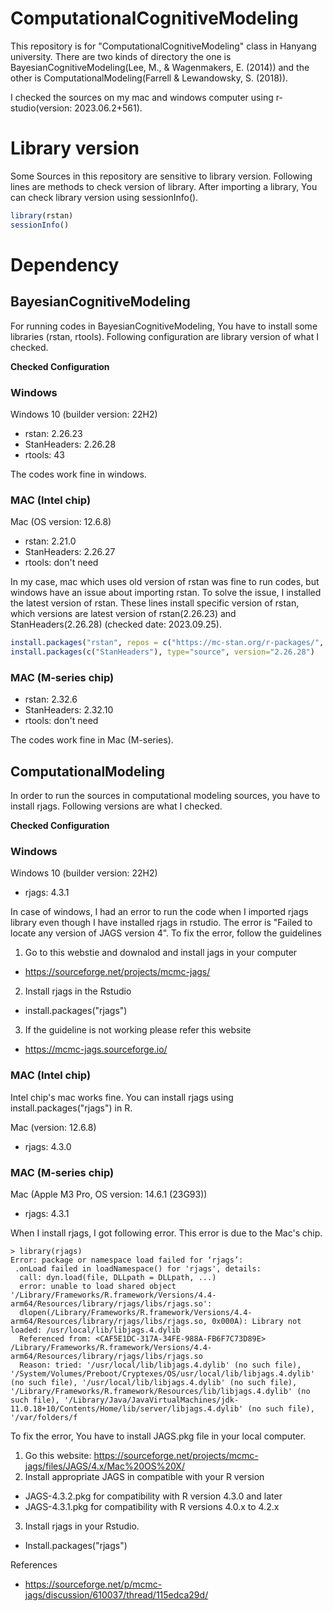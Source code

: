 
# ComputationalCognitiveModeling

This repository is for "ComputationalCognitiveModeling" class in Hanyang university. There are two kinds of directory the one is BayesianCognitiveModeling(Lee, M., & Wagenmakers, E. (2014)) and the other is ComputationalModeling(Farrell & Lewandowsky, S. (2018)).  

I checked the sources on my mac and windows computer using r-studio(version: 2023.06.2+561). 

# Library version

Some Sources in this repository are sensitive to library version. Following lines are methods to check version of library. After importing a library, You can check library version using sessionInfo().

```r
library(rstan)  
sessionInfo()  
```

# Dependency

## BayesianCognitiveModeling

For running codes in BayesianCognitiveModeling, You have to install some libraries (rstan, rtools). Following configuration are library version of what I checked.

**Checked Configuration**

### Windows

Windows 10 (builder version: 22H2)
- rstan: 2.26.23
- StanHeaders: 2.26.28
- rtools: 43

The codes work fine in windows.

### MAC (Intel chip)

Mac (OS version: 12.6.8)
- rstan: 2.21.0
- StanHeaders: 2.26.27
- rtools: don't need

In my case, mac which uses old version of rstan was fine to run codes, but windows have an issue about importing rstan. To solve the issue, I installed the latest version of rstan. These lines install specific version of rstan, which versions are latest version of rstan(2.26.23) and StanHeaders(2.26.28) (checked date: 2023.09.25).

```r
install.packages("rstan", repos = c("https://mc-stan.org/r-packages/", getOption("repos")), version = "2.26.23")
install.packages(c("StanHeaders"), type="source", version="2.26.28")
```

### MAC (M-series chip)

- rstan: 2.32.6
- StanHeaders: 2.32.10
- rtools: don't need

The codes work fine in Mac (M-series).

## ComputationalModeling

In order to run the sources in computational modeling sources, you have to install rjags. Following versions are what I checked.

**Checked Configuration**

### Windows
Windows 10 (builder version: 22H2)
- rjags: 4.3.1

In case of windows, I had an error to run the code when I imported rjags library even though I have installed rjags in rstudio. The error is "Failed to locate any version of JAGS version 4". To fix the error, follow the guidelines

1. Go to this webstie and downalod and install jags in your computer
  - https://sourceforge.net/projects/mcmc-jags/
2. Install rjags in the Rstudio
  - install.packages("rjags")
3. If the guideline is not working please refer this website
  - https://mcmc-jags.sourceforge.io/

### MAC (Intel chip)

Intel chip's mac works fine. You can install rjags using install.packages("rjags") in R.

Mac (version: 12.6.8)
- rjags: 4.3.0

### MAC (M-series chip)

Mac (Apple M3 Pro, OS version: 14.6.1 (23G93))
- rjags: 4.3.1

When I install rjags, I got following error. This error is due to the Mac's chip. 

```
> library(rjags)
Error: package or namespace load failed for ‘rjags’:
 .onLoad failed in loadNamespace() for 'rjags', details:
  call: dyn.load(file, DLLpath = DLLpath, ...)
  error: unable to load shared object '/Library/Frameworks/R.framework/Versions/4.4-arm64/Resources/library/rjags/libs/rjags.so':
  dlopen(/Library/Frameworks/R.framework/Versions/4.4-arm64/Resources/library/rjags/libs/rjags.so, 0x000A): Library not loaded: /usr/local/lib/libjags.4.dylib
  Referenced from: <CAF5E1DC-317A-34FE-988A-FB6F7C73D89E> /Library/Frameworks/R.framework/Versions/4.4-arm64/Resources/library/rjags/libs/rjags.so
  Reason: tried: '/usr/local/lib/libjags.4.dylib' (no such file), '/System/Volumes/Preboot/Cryptexes/OS/usr/local/lib/libjags.4.dylib' (no such file), '/usr/local/lib/libjags.4.dylib' (no such file), '/Library/Frameworks/R.framework/Resources/lib/libjags.4.dylib' (no such file), '/Library/Java/JavaVirtualMachines/jdk-11.0.18+10/Contents/Home/lib/server/libjags.4.dylib' (no such file), '/var/folders/f
```

To fix the error, You have to install JAGS.pkg file in your local computer.

1. Go this website: https://sourceforge.net/projects/mcmc-jags/files/JAGS/4.x/Mac%20OS%20X/
2. Install appropriate JAGS in compatible with your R version
  - JAGS-4.3.2.pkg for compatibility with R version 4.3.0 and later
  - JAGS-4.3.1.pkg for compatibility with R versions 4.0.x to 4.2.x
3. Install rjags in your Rstudio.
  - Install.packages("rjags")
  
References
- https://sourceforge.net/p/mcmc-jags/discussion/610037/thread/115edca29d/
  
